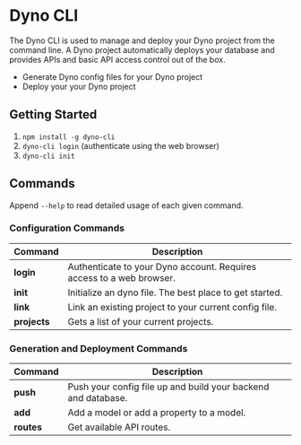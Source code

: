 # Dyno CLI

The Dyno CLI is used to manage and deploy your Dyno project from the command line.
A Dyno project automatically deploys your database and provides APIs and basic API access control out of the box.

- Generate Dyno config files for your Dyno project
- Deploy your your Dyno project

## Getting Started

1. `npm install -g dyno-cli`
1. `dyno-cli login` (authenticate using the web browser)
1. `dyno-cli init`

## Commands

Append `--help` to read detailed usage of each given command.

### Configuration Commands

| Command | Description |
|---|---|
| **login** | Authenticate to your Dyno account. Requires access to a web browser. |
| **init**   | Initialize an dyno file. The best place to get started. |
| **link** | Link an existing project to your current config file. |
| **projects** | Gets a list of your current projects. |

### Generation and Deployment Commands

| Command | Description |
|---|---|
| **push** | Push your config file up and build your backend and database. |
| **add** | Add a model or add a property to a model. |
| **routes**   | Get available API routes. |
